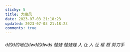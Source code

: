 ```yaml
---
sticky: 5
title: 大撒风
date: 2023-07-03 21:18:23
updated: 2023-07-03 21:18:23
comments: true
---
```

###### d的﻿d的地位dwd的dwds  蛙蛙   蛙蛙蛙  人 让 人 让 框 框 剪刀手